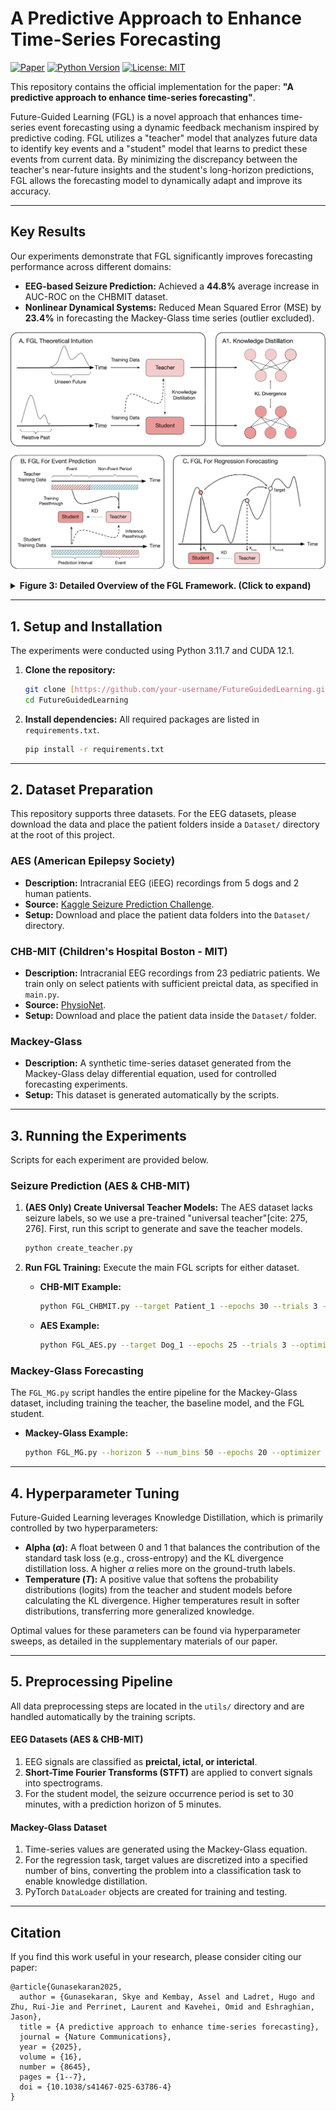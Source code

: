# A Predictive Approach to Enhance Time-Series Forecasting

[![Paper](https://img.shields.io/badge/paper-nature_communications-B31B1B.svg)](https://doi.org/10.1038/s41467-025-63786-4)
[![Python Version](https://img.shields.io/badge/python-3.11-blue.svg)](https://www.python.org/downloads/release/python-3110/)
[![License: MIT](https://img.shields.io/badge/License-MIT-yellow.svg)](https://opensource.org/licenses/MIT)

This repository contains the official implementation for the paper: **"A predictive approach to enhance time-series forecasting"**.

Future-Guided Learning (FGL) is a novel approach that enhances time-series event forecasting using a dynamic feedback mechanism inspired by predictive coding. FGL utilizes a "teacher" model that analyzes future data to identify key events and a "student" model that learns to predict these events from current data. By minimizing the discrepancy between the teacher's near-future insights and the student's long-horizon predictions, FGL allows the forecasting model to dynamically adapt and improve its accuracy.

---

## Key Results

Our experiments demonstrate that FGL significantly improves forecasting performance across different domains:

* **EEG-based Seizure Prediction:** Achieved a **44.8%** average increase in AUC-ROC on the CHBMIT dataset.
* **Nonlinear Dynamical Systems:** Reduced Mean Squared Error (MSE) by **23.4%** in forecasting the Mackey-Glass time series (outlier excluded).

![Overview of FGL](fig3.png)
<details>
<summary><b>Figure 3: Detailed Overview of the FGL Framework. (Click to expand)</b></summary>
Overview of FGL and its applications. <b>A</b> In the FGL framework, a teacher model operates in the relative future of a student model that focuses on long-term forecasting. After training the teacher on its future-oriented task, both models perform inference during the student’s training phase. The probability distributions from the teacher and student are extracted, and a loss is computed based on Eq. (1). <b>A1</b> Knowledge distillation transfers information via the Kullback–Leibler (KL) divergence between class distributions. <b>B</b> In an event prediction setting, the teacher is trained directly on the events themselves, while the student is trained to forecast these events. Future labels are distilled from the teacher to the student, guiding the student to align more closely with the teacher model’s predictions, despite using data from the relative past. <b>C</b> In a regression forecasting scenario, the teacher and student perform short-term and long-term forecasting, respectively. Similar to event prediction, the student gains insights from the teacher during training, enhancing its ability to predict further into the future.
</details>

---

## 1. Setup and Installation

The experiments were conducted using Python 3.11.7 and CUDA 12.1.

1.  **Clone the repository:**
    ```bash
    git clone [https://github.com/your-username/FutureGuidedLearning.git](https://github.com/your-username/FutureGuidedLearning.git)
    cd FutureGuidedLearning
    ```

2.  **Install dependencies:**
    All required packages are listed in `requirements.txt`.
    ```bash
    pip install -r requirements.txt
    ```

---

## 2. Dataset Preparation

This repository supports three datasets. For the EEG datasets, please download the data and place the patient folders inside a `Dataset/` directory at the root of this project.

### AES (American Epilepsy Society)
* **Description:** Intracranial EEG (iEEG) recordings from 5 dogs and 2 human patients.
* **Source:** [Kaggle Seizure Prediction Challenge](https://www.kaggle.com/competitions/seizure-prediction).
* **Setup:** Download and place the patient data folders into the `Dataset/` directory.

### CHB-MIT (Children's Hospital Boston - MIT)
* **Description:** Intracranial EEG recordings from 23 pediatric patients. We train only on select patients with sufficient preictal data, as specified in `main.py`.
* **Source:** [PhysioNet](https://physionet.org/content/chbmit/1.0.0/).
* **Setup:** Download and place the patient data inside the `Dataset/` folder.

### Mackey-Glass
* **Description:** A synthetic time-series dataset generated from the Mackey-Glass delay differential equation, used for controlled forecasting experiments.
* **Setup:** This dataset is generated automatically by the scripts.

---

## 3. Running the Experiments

Scripts for each experiment are provided below.

### Seizure Prediction (AES & CHB-MIT)

1.  **(AES Only) Create Universal Teacher Models:** The AES dataset lacks seizure labels, so we use a pre-trained "universal teacher"[cite: 275, 276]. First, run this script to generate and save the teacher models.
    ```bash
    python create_teacher.py
    ```

2.  **Run FGL Training:** Execute the main FGL scripts for either dataset.
    * **CHB-MIT Example:**
        ```bash
        python FGL_CHBMIT.py --target Patient_1 --epochs 30 --trials 3 --optimizer_type Adam --alpha 0.5 --temperature 4
        ```
    * **AES Example:**
        ```bash
        python FGL_AES.py --target Dog_1 --epochs 25 --trials 3 --optimizer_type Adam --alpha 0.7 --temperature 4
        ```

### Mackey-Glass Forecasting

The `FGL_MG.py` script handles the entire pipeline for the Mackey-Glass dataset, including training the teacher, the baseline model, and the FGL student.

* **Mackey-Glass Example:**
    ```bash
    python FGL_MG.py --horizon 5 --num_bins 50 --epochs 20 --optimizer SGD --alpha 0.5 --temperature 4
    ```

---

## 4. Hyperparameter Tuning

Future-Guided Learning leverages Knowledge Distillation, which is primarily controlled by two hyperparameters:

* **Alpha ($\alpha$):** A float between 0 and 1 that balances the contribution of the standard task loss (e.g., cross-entropy) and the KL divergence distillation loss. A higher $\alpha$ relies more on the ground-truth labels.
* **Temperature ($T$):** A positive value that softens the probability distributions (logits) from the teacher and student models before calculating the KL divergence. Higher temperatures result in softer distributions, transferring more generalized knowledge.

Optimal values for these parameters can be found via hyperparameter sweeps, as detailed in the supplementary materials of our paper.

---

## 5. Preprocessing Pipeline

All data preprocessing steps are located in the `utils/` directory and are handled automatically by the training scripts.

#### EEG Datasets (AES & CHB-MIT)
1.  EEG signals are classified as **preictal, ictal, or interictal**.
2.  **Short-Time Fourier Transforms (STFT)** are applied to convert signals into spectrograms.
3.  For the student model, the seizure occurrence period is set to 30 minutes, with a prediction horizon of 5 minutes.

#### Mackey-Glass Dataset
1.  Time-series values are generated using the Mackey-Glass equation.
2.  For the regression task, target values are discretized into a specified number of bins, converting the problem into a classification task to enable knowledge distillation.
3.  PyTorch `DataLoader` objects are created for training and testing.

---

## Citation

If you find this work useful in your research, please consider citing our paper:

```
@article{Gunasekaran2025,
  author = {Gunasekaran, Skye and Kembay, Assel and Ladret, Hugo and Zhu, Rui-Jie and Perrinet, Laurent and Kavehei, Omid and Eshraghian, Jason},
  title = {A predictive approach to enhance time-series forecasting},
  journal = {Nature Communications},
  year = {2025},
  volume = {16},
  number = {8645},
  pages = {1--7},
  doi = {10.1038/s41467-025-63786-4}
}
```
